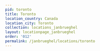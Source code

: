 ```yaml
---
pid: toronto
title: Toronto
location_country: Canada
location_city: Toronto
collection: locations_janbrueghel
layout: locationpage_janbrueghel
order: '012'
permalink: /janbrueghel/locations/toronto
---
```

